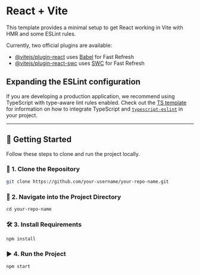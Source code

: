 # React + Vite

This template provides a minimal setup to get React working in Vite with HMR and some ESLint rules.

Currently, two official plugins are available:

- [@vitejs/plugin-react](https://github.com/vitejs/vite-plugin-react/blob/main/packages/plugin-react) uses [Babel](https://babeljs.io/) for Fast Refresh
- [@vitejs/plugin-react-swc](https://github.com/vitejs/vite-plugin-react/blob/main/packages/plugin-react-swc) uses [SWC](https://swc.rs/) for Fast Refresh

## Expanding the ESLint configuration

If you are developing a production application, we recommend using TypeScript with type-aware lint rules enabled. Check out the [TS template](https://github.com/vitejs/vite/tree/main/packages/create-vite/template-react-ts) for information on how to integrate TypeScript and [`typescript-eslint`](https://typescript-eslint.io) in your project.

---

## 🔧 Getting Started

Follow these steps to clone and run the project locally.

### 📁 1. Clone the Repository

```bash
git clone https://github.com/your-username/your-repo-name.git
```

### 📂 2. Navigate into the Project Directory
```
cd your-repo-name
```

### 🛠 3. Install Requirements
```
npm install
```

### ▶️ 4. Run the Project
```
npm start
```
